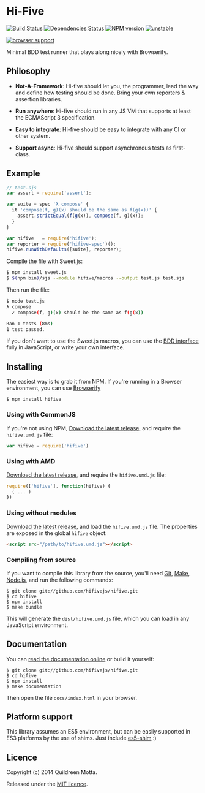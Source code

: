 Hi-Five
=======

[![Build Status](https://travis-ci.org/hifivejs/hifive.png)](https://travis-ci.org/hifivejs/hifive)
[![Dependencies Status](https://david-dm.org/hifivejs/hifive.png)](https://david-dm.org/hifivejs/hifive)
[![NPM version](https://badge.fury.io/js/hifive.png)](http://badge.fury.io/js/hifive)
[![unstable](http://hughsk.github.io/stability-badges/dist/unstable.svg)](http://github.com/hughsk/stability-badges)

[![browser support](http://ci.testling.com/hifivejs/hifive.png)](http://ci.testling.com/hifivejs/hifive)

Minimal BDD test runner that plays along nicely with Browserify.

## Philosophy

  - **Not-A-Framework**: Hi-five should let you, the programmer, lead the way
    and define how testing should be done. Bring your own reporters & assertion
    libraries.

  - **Run anywhere**: Hi-five should run in any JS VM that supports at least
    the ECMAScript 3 specification.

  - **Easy to integrate**: Hi-five should be easy to integrate with any CI or
    other system.

  - **Support async**: Hi-five should support asynchronous tests as
    first-class.


## Example

```js
// test.sjs
var assert = require('assert');

var suite = spec 'λ compose' {
  it 'compose(f, g)(x) should be the same as f(g(x))' {
    assert.strictEqual(f(g(x)), compose(f, g)(x));
  }
}

var hifive   = require('hifive');
var reporter = require('hifive-spec')();
hifive.runWithDefaults([suite], reporter);
```

Compile the file with Sweet.js:

```bash
$ npm install sweet.js
$ $(npm bin)/sjs --module hifive/macros --output test.js test.sjs
```

Then run the file:

```bash
$ node test.js
λ compose
  ✓ compose(f, g)(x) should be the same as f(g(x))

Ran 1 tests (8ms)
1 test passed.
```

If you don't want to use the Sweet.js macros, you can use the
[BDD interface](https://github.com/hifivejs/hifive-bdd) fully in JavaScript, or
write your own interface.


## Installing

The easiest way is to grab it from NPM. If you're running in a Browser
environment, you can use [Browserify][]

    $ npm install hifive


### Using with CommonJS

If you're not using NPM, [Download the latest release][release], and require
the `hifive.umd.js` file:

```js
var hifive = require('hifive')
```


### Using with AMD

[Download the latest release][release], and require the `hifive.umd.js`
file:

```js
require(['hifive'], function(hifive) {
  ( ... )
})
```


### Using without modules

[Download the latest release][release], and load the `hifive.umd.js`
file. The properties are exposed in the global `hifive` object:

```html
<script src="/path/to/hifive.umd.js"></script>
```


### Compiling from source

If you want to compile this library from the source, you'll need [Git][],
[Make][], [Node.js][], and run the following commands:

    $ git clone git://github.com/hifivejs/hifive.git
    $ cd hifive
    $ npm install
    $ make bundle
    
This will generate the `dist/hifive.umd.js` file, which you can load in
any JavaScript environment.

    
## Documentation

You can [read the documentation online][docs] or build it yourself:

    $ git clone git://github.com/hifivejs/hifive.git
    $ cd hifive
    $ npm install
    $ make documentation

Then open the file `docs/index.html` in your browser.


## Platform support

This library assumes an ES5 environment, but can be easily supported in ES3
platforms by the use of shims. Just include [es5-shim][] :)


## Licence

Copyright (c) 2014 Quildreen Motta.

Released under the [MIT licence](https://github.com/hifivejs/hifive/blob/master/LICENCE).

<!-- links -->
[Fantasy Land]: https://github.com/fantasyland/fantasy-land
[Browserify]: http://browserify.org/
[Git]: http://git-scm.com/
[Make]: http://www.gnu.org/software/make/
[Node.js]: http://nodejs.org/
[es5-shim]: https://github.com/kriskowal/es5-shim
[docs]: http://hifivejs.github.io/hifive
<!-- [release: https://github.com/hifivejs/hifive/releases/download/v$VERSION/hifive-$VERSION.tar.gz] -->
[release]: https://github.com/hifivejs/hifive/releases/download/v0.4.0/hifive-0.4.0.tar.gz
<!-- [/release] -->
